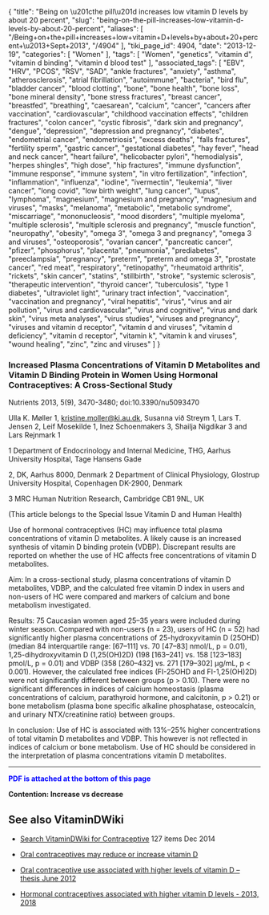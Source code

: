 {
    "title": "Being on \u201cthe pill\u201d increases low vitamin D levels by about 20 percent",
    "slug": "being-on-the-pill-increases-low-vitamin-d-levels-by-about-20-percent",
    "aliases": [
        "/Being+on+the+pill+increases+low+vitamin+D+levels+by+about+20+percent+\u2013+Sept+2013",
        "/4904"
    ],
    "tiki_page_id": 4904,
    "date": "2013-12-19",
    "categories": [
        "Women"
    ],
    "tags": [
        "Women",
        "genetics",
        "vitamin d",
        "vitamin d binding",
        "vitamin d blood test"
    ],
    "associated_tags": [
        "EBV",
        "HRV",
        "PCOS",
        "RSV",
        "SAD",
        "ankle fractures",
        "anxiety",
        "asthma",
        "atherosclerosis",
        "atrial fibrillation",
        "autoimmune",
        "bacteria",
        "bird flu",
        "bladder cancer",
        "blood clotting",
        "bone",
        "bone health",
        "bone loss",
        "bone mineral density",
        "bone stress fractures",
        "breast cancer",
        "breastfed",
        "breathing",
        "caesarean",
        "calcium",
        "cancer",
        "cancers after vaccination",
        "cardiovascular",
        "childhood vaccination effects",
        "children fractures",
        "colon cancer",
        "cystic fibrosis",
        "dark skin and pregnancy",
        "dengue",
        "depression",
        "depression and pregnancy",
        "diabetes",
        "endometrial cancer",
        "endometriosis",
        "excess deaths",
        "falls fractures",
        "fertility sperm",
        "gastric cancer",
        "gestational diabetes",
        "hay fever",
        "head and neck cancer",
        "heart failure",
        "helicobacter pylori",
        "hemodialysis",
        "herpes shingles",
        "high dose",
        "hip fractures",
        "immune dysfunction",
        "immune response",
        "immune system",
        "in vitro fertilization",
        "infection",
        "inflammation",
        "influenza",
        "iodine",
        "ivermectin",
        "leukemia",
        "liver cancer",
        "long covid",
        "low birth weight",
        "lung cancer",
        "lupus",
        "lymphoma",
        "magnesium",
        "magnesium and pregnancy",
        "magnesium and viruses",
        "masks",
        "melanoma",
        "metabolic",
        "metabolic syndrome",
        "miscarriage",
        "mononucleosis",
        "mood disorders",
        "multiple myeloma",
        "multiple sclerosis",
        "multiple sclerosis and pregnancy",
        "muscle function",
        "neuropathy",
        "obesity",
        "omega 3",
        "omega 3 and pregnancy",
        "omega 3 and viruses",
        "osteoporosis",
        "ovarian cancer",
        "pancreatic cancer",
        "pfizer",
        "phosphorus",
        "placenta",
        "pneumonia",
        "prediabetes",
        "preeclampsia",
        "pregnancy",
        "preterm",
        "preterm and omega 3",
        "prostate cancer",
        "red meat",
        "respiratory",
        "retinopathy",
        "rheumatoid arthritis",
        "rickets",
        "skin cancer",
        "statins",
        "stillbirth",
        "stroke",
        "systemic sclerosis",
        "therapeutic intervention",
        "thyroid cancer",
        "tuberculosis",
        "type 1 diabetes",
        "ultraviolet light",
        "urinary tract infection",
        "vaccination",
        "vaccination and pregnancy",
        "viral hepatitis",
        "virus",
        "virus and air pollution",
        "virus and cardiovascular",
        "virus and cognitive",
        "virus and dark skin",
        "virus meta analyses",
        "virus studies",
        "viruses and pregnancy",
        "viruses and vitamin d receptor",
        "vitamin d and viruses",
        "vitamin d deficiency",
        "vitamin d receptor",
        "vitamin k",
        "vitamin k and viruses",
        "wound healing",
        "zinc",
        "zinc and viruses"
    ]
}


### Increased Plasma Concentrations of Vitamin D Metabolites and Vitamin D Binding Protein in Women Using Hormonal Contraceptives: A Cross-Sectional Study

Nutrients 2013, 5(9), 3470-3480; doi:10.3390/nu5093470

Ulla K. Møller 1, kristine.moller@ki.au.dk, Susanna við Streym 1, Lars T. Jensen 2, Leif Mosekilde 1, Inez Schoenmakers 3, Shailja Nigdikar 3 and Lars Rejnmark 1

1 Department of Endocrinology and Internal Medicine, THG, Aarhus University Hospital, Tage Hansens Gade 

2, DK, Aarhus 8000, Denmark 2 Department of Clinical Physiology, Glostrup University Hospital, Copenhagen DK-2900, Denmark 

3 MRC Human Nutrition Research, Cambridge CB1 9NL, UK

(This article belongs to the Special Issue Vitamin D and Human Health)

Use of hormonal contraceptives (HC) may influence total plasma concentrations of vitamin D metabolites. A likely cause is an increased synthesis of vitamin D binding protein (VDBP). Discrepant results are reported on whether the use of HC affects free concentrations of vitamin D metabolites. 

Aim: In a cross-sectional study, plasma concentrations of vitamin D metabolites, VDBP, and the calculated free vitamin D index in users and non-users of HC were compared and markers of calcium and bone metabolism investigated. 

Results: 75 Caucasian women aged 25–35 years were included during winter season. Compared with non-users (n = 23), users of HC (n = 52) had significantly higher plasma concentrations of 25-hydroxyvitamin D (25OHD) (median 84 interquartile range: <span>[67–111]</span> vs. 70 <span>[47–83]</span> nmol/L, p = 0.01), 1,25-dihydroxyvitamin D (1,25(OH)2D) (198 <span>[163–241]</span> vs. 158 <span>[123–183]</span> pmol/L, p = 0.01) and VDBP (358 <span>[260–432]</span> vs. 271 <span>[179–302]</span> µg/mL, p < 0.001). However, the calculated free indices (FI-25OHD and FI-1,25(OH)2D) were not significantly different between groups (p > 0.10). There were no significant differences in indices of calcium homeostasis (plasma concentrations of calcium, parathyroid hormone, and calcitonin, p > 0.21) or bone metabolism (plasma bone specific alkaline phosphatase, osteocalcin, and urinary NTX/creatinine ratio) between groups. 

In conclusion: Use of HC is associated with 13%–25% higher concentrations of total vitamin D metabolites and VDBP. This however is not reflected in indices of calcium or bone metabolism. Use of HC should be considered in the interpretation of plasma concentrations vitamin D metabolites.

---

 **<span style="color:#00F;">PDF is attached at the bottom of this page</span>** 

 **Contention: Increase vs decrease** 

## See also VitaminDWiki

* [Search VitaminDWiki for Contraceptive](https://www.VitaminDWiki.com/Search+Results?hl=en&oe=UTF-8&ie=UTF-8&btnG=Google+Search&googles.x=0&googles.y=0&q=contraceptive&domains=VitaminDWiki.com&sitesearch=VitaminDWiki.com) 127 items Dec 2014

* [Oral contraceptives may reduce or increase vitamin D](/tags/oral-contraceptives-may-reduce-or-increase-vitamin-d.html)

* [Oral contraceptive use associated with higher levels of vitamin D – thesis June 2012](/tags/oral-contraceptive-use-associated-with-higher-levels-of-vitamin-d-thesis-june-2012.html)

* [Hormonal contraceptives associated with higher vitamin D levels - 2013, 2018](/tags/hormonal-contraceptives-associated-with-higher-vitamin-d-levels-2013-2018.html)